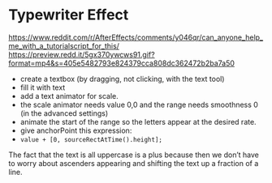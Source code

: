 # Typewriter Effect

https://www.reddit.com/r/AfterEffects/comments/y046qr/can_anyone_help_me_with_a_tutorialscript_for_this/
https://preview.redd.it/5gx370ywcws91.gif?format=mp4&s=405e5482793e824379cca808dc362472b2ba7a50

- create a textbox (by dragging, not clicking, with the text tool)
- fill it with text
- add a text animator for scale.
- the scale animator needs value 0,0 and the range needs smoothness 0 (in the advanced settings)
- animate the start of the range so the letters appear at the desired rate.
- give anchorPoint this expression:
- `value + [0, sourceRectAtTime().height];`

The fact that the text is all uppercase is a plus because then we don’t have to worry about ascenders appearing and shifting the text up a fraction of a line.